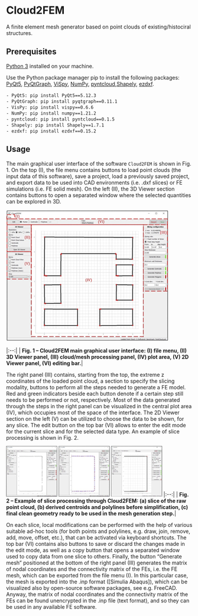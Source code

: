 # Cloud2FEM
A finite element mesh generator based on point clouds of existing/histociral structures.

## Prerequisites
[Python 3](https://python.org) installed on your machine.  
  
Use the Python package manager pip to install the following packages:  
[PyQt5](https://pypi.org/project/PyQt5/), [PyQtGraph](https://pypi.org/project/pyqtgraph/), 
[ViSpy](https://pypi.org/project/vispy/), [NumPy](https://pypi.org/project/numpy/),
[pyntcloud](https://pypi.org/project/pyntcloud/),[Shapely](https://pypi.org/project/Shapely/),
[ezdxf](https://pypi.org/project/ezdxf/).

```
- PyQt5: pip install PyQt5==5.12.3                                                
- PyQtGraph: pip install pyqtgraph==0.11.1
- VisPy: pip install vispy==0.6.6                                          
- NumPy: pip install numpy==1.21.2                                                
- pyntcloud: pip install pyntcloud==0.1.5
- Shapely: pip install Shapely==1.7.1                                             
- ezdxf: pip install ezdxf==0.15.2
```

## Usage
The main graphical user interface of the software `Cloud2FEM` is shown in Fig. 1. On the top (I), the file menu contains buttons to load point clouds (the input data of this software), save a project, load a previously saved project, and export data to be used into CAD environments (i.e. .dxf slices) or FE simulations (i.e. FE solid mesh). On the left (II), the 3D Viewer section contains buttons to open a separated window where the selected quantities can be explored in 3D. 

![Alt Main Window](https://github.com/gcastellazzi/Cloud2FEM/blob/main/docs/src/figure01.png "main window")

|:--:|
| <b>Fig. 1 – Cloud2FEM main graphical user interface: (I) file menu, (II) 3D Viewer panel, (III) cloud/mesh processing panel, (IV) plot area, (V) 2D Viewer panel, (VI) editing bar.</b>|


The right panel (III) contains, starting from the top, the extreme z coordinates of the loaded point cloud, a section to specify the slicing modality, buttons to perform all the steps needed to generate a FE model. Red and green indicators beside each button denote if a certain step still needs to be performed or not, respectively. Most of the data generated through the steps in the right panel can be visualized in the central plot area (IV), which occupies most of the space of the interface. The 2D Viewer section on the left (V) can be utilized to choose the data to be shown, for any slice. 
The edit button on the top bar (VI) allows to enter the edit mode for the current slice and for the selected data type. An example of slice processing is shown in Fig. 2.


![Alt Main Window](https://github.com/gcastellazzi/Cloud2FEM/blob/main/docs/src/figure02a.png "main window")      ![Alt Main Window](https://github.com/gcastellazzi/Cloud2FEM/blob/main/docs/src/figure02b.png "main window")      ![Alt Main Window](https://github.com/gcastellazzi/Cloud2FEM/blob/main/docs/src/figure02c.png "main window")
|:--:|
| <b>Fig. 2 – Example of slice processing through Cloud2FEM: (a) slice of the raw point cloud, (b) derived centroids and polylines before simplification, (c) final clean geometry ready to be used in the mesh generation step.</b>|

On each slice, local modifications can be performed with the help of various suitable ad-hoc tools (for both points and polylines, e.g. draw, join, remove, add, move, offset, etc.), that can be activated via keyboard shortcuts. The top bar (VI) contains also buttons to save or discard the changes made in the edit mode, as well as a copy button that opens a separated window used to copy data from one slice to others. Finally, the button “Generate mesh” positioned at the bottom of the right panel (III) generates the matrix of nodal coordinates and the connectivity matrix of the FEs, i.e. the FE mesh, which can be exported from the file menu (I). In this particular case, the mesh is exported into the .inp format ([Simulia Abaqus]), which can be visualized also by open-source software packages, see e.g. FreeCAD. Anyway, the matrix of nodal coordinates and the connectivity matrix of the FEs can be found unencrypted in the .inp file (text format), and so they can be used in any available FE software.

